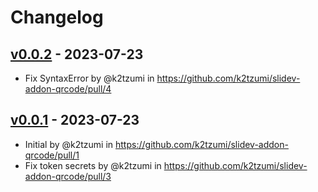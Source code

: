 # Changelog

## [v0.0.2](https://github.com/k2tzumi/slidev-addon-qrcode/compare/v0.0.1...v0.0.2) - 2023-07-23
- Fix SyntaxError by @k2tzumi in https://github.com/k2tzumi/slidev-addon-qrcode/pull/4

## [v0.0.1](https://github.com/k2tzumi/slidev-addon-qrcode/commits/v0.0.1) - 2023-07-23
- Initial by @k2tzumi in https://github.com/k2tzumi/slidev-addon-qrcode/pull/1
- Fix token secrets by @k2tzumi in https://github.com/k2tzumi/slidev-addon-qrcode/pull/3
